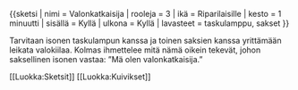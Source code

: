 {{sketsi
 | nimi       = Valonkatkaisija
 | rooleja    = 3
 | ikä        = Riparilaisille
 | kesto      = 1 minuutti
 | sisällä    = Kyllä
 | ulkona     = Kyllä
 | lavasteet  = taskulamppu, sakset
}}

Tarvitaan isonen taskulampun kanssa ja toinen saksien kanssa yrittämään leikata valokiilaa. Kolmas ihmettelee mitä nämä oikein tekevät, johon saksellinen isonen vastaa: ”Mä olen valonkatkaisija.”

[[Luokka:Sketsit]]
[[Luokka:Kuivikset]]
